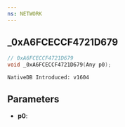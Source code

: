 ```yaml
---
ns: NETWORK
---
```

## _0xA6FCECCF4721D679

```c
// 0xA6FCECCF4721D679
void _0xA6FCECCF4721D679(Any p0);
```

```
NativeDB Introduced: v1604
```

## Parameters
* **p0**:
